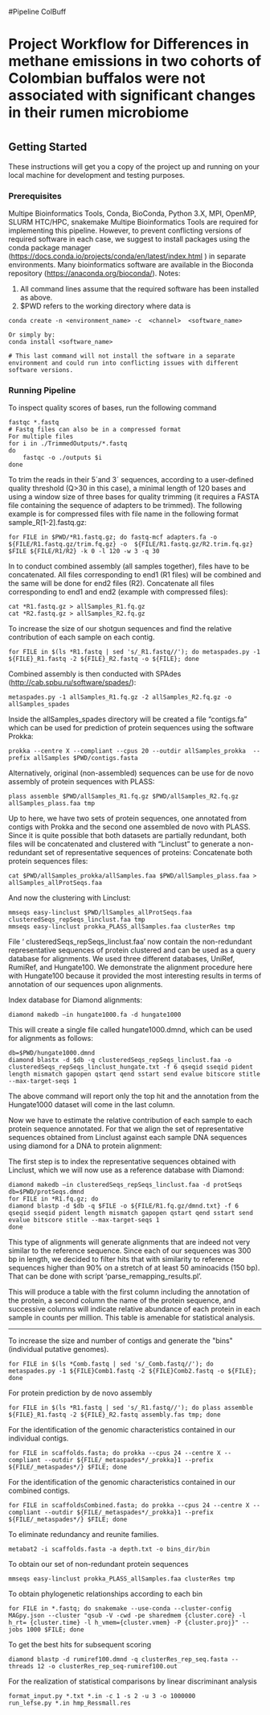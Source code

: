 #Pipeline ColBuff
# Project Workflow for Differences in methane emissions in two cohorts of Colombian buffalos were not associated with significant changes in their rumen microbiome
#

## Getting Started

These instructions will get you a copy of the project up and running on your local machine for development and testing purposes.

### Prerequisites

Multipe Bioinformatics Tools, Conda, BioConda, Python 3.X, MPI, OpenMP, SLURM HTC/HPC, snakemake
Multipe Bioinformatics Tools are required for implementing this pipeline. However, to prevent conflicting versions of required software in each case, we suggest to install packages using the conda package manager (https://docs.conda.io/projects/conda/en/latest/index.html ) in separate environments. Many bioinformatics software are available in the Bioconda repository (https://anaconda.org/bioconda/).
Notes:
1. All command lines assume that the required software has been installed as above.
2. $PWD refers to the working directory where data is

```
conda create -n <environment_name> -c  <channel>  <software_name>
 
Or simply by:
conda install <software_name>

# This last command will not install the software in a separate environment and could run into conflicting issues with different software versions.
```

### Running Pipeline

To inspect quality scores of bases, run the following command

```
fastqc *.fastq
# Fastq files can also be in a compressed format
For multiple files
for i in ./TrimmedOutputs/*.fastq
do
	fastqc -o ./outputs $i 
done
```

To trim the reads in their 5´and 3´ sequences, according to a user-defined quality threshold (Q>30 in this case), a minimal length of 120 bases and using a window size of three bases for quality trimming (it requires a FASTA file containing the sequence of adapters to be trimmed). The following example is for compressed files with file name in the following format sample_R[1-2].fastq.gz:

```
for FILE in $PWD/*R1.fastq.gz; do fastq-mcf adapters.fa -o ${FILE/R1.fastq.gz/trim.fq.gz} -o  ${FILE/R1.fastq.gz/R2.trim.fq.gz} $FILE ${FILE/R1/R2} -k 0 -l 120 -w 3 -q 30
```
In to conduct combined assembly (all samples together), files have to be concatenated. All files corresponding to end1 (R1 files) will be combined and the same will be done for end2 files (R2).
Concatenate all files corresponding to end1 and end2 (example with compressed files):
```
cat *R1.fastq.gz > allSamples_R1.fq.gz
cat *R2.fastq.gz > allSamples_R2.fq.gz
```
To increase the size of our shotgun sequences and find the relative contribution of each sample on each contig.
```
for FILE in $(ls *R1.fastq | sed 's/_R1.fastq//'); do metaspades.py -1 ${FILE}_R1.fastq -2 ${FILE}_R2.fastq -o ${FILE}; done
```
Combined assembly is then conducted with SPAdes (http://cab.spbu.ru/software/spades/):
```
metaspades.py -1 allSamples_R1.fq.gz -2 allSamples_R2.fq.gz -o allSamples_spades
```
Inside the allSamples_spades directory will be created a file “contigs.fa” which can be used for prediction of protein sequences using the software Prokka:
```
prokka --centre X --compliant --cpus 20 --outdir allSamples_prokka  --prefix allSamples $PWD/contigs.fasta
```
Alternatively, original (non-assembled) sequences can be use for de novo assembly of protein sequences with PLASS:
```
plass assemble $PWD/allSamples_R1.fq.gz $PWD/allSamples_R2.fq.gz allSamples_plass.faa tmp
```
Up to here, we have two sets of protein sequences, one annotated from contigs with Prokka and the second one assembled de novo with PLASS.  Since it is quite possible that both datasets are partially redundant, both files will be concatenated and clustered with “Linclust” to generate a non-redundant set of representative sequences of proteins:
Concatenate both protein sequences files:
```
cat $PWD/allSamples_prokka/allSamples.faa $PWD/allSamples_plass.faa > allSamples_allProtSeqs.faa
```
And now the clustering with Linclust:
```
mmseqs easy-linclust $PWD/llSamples_allProtSeqs.faa clusteredSeqs_repSeqs_linclust.faa tmp
mmseqs easy-linclust prokka_PLASS_allSamples.faa clusterRes tmp
```
File ‘ clusteredSeqs_repSeqs_linclust.faa’ now contain the non-redundant representative sequences of protein clustered and can be used as a query database for alignments.
We used three different databases, UniRef, RumiRef, and Hungate100. We demonstrate the alignment procedure here with Hungate100 because it provided the most interesting results in terms of annotation of our sequences upon alignments.

Index database for Diamond alignments:
```
diamond makedb –in hungate1000.fa -d hungate1000
```
This will create a single file called hungate1000.dmnd, which can be used for alignments as follows:
```
db=$PWD/hungate1000.dmnd
diamond blastx -d $db -q clusteredSeqs_repSeqs_linclust.faa -o clusteredSeqs_repSeqs_linclust_hungate.txt -f 6 qseqid sseqid pident length mismatch gapopen qstart qend sstart send evalue bitscore stitle --max-target-seqs 1
```
The above command will report only the top hit and the annotation from the Hungate1000 dataset will come in the last column.

Now we have to estimate the relative contribution of each sample to each protein sequence annotated. For that we align the set of representative sequences obtained from Linclust against each sample DNA sequences using diamond for a DNA to protein alignment:

The first step is to index the representative sequences obtained with Linclust, which we will now use as a reference database with Diamond:
```
diamond makedb –in clusteredSeqs_repSeqs_linclust.faa -d protSeqs
db=$PWD/protSeqs.dmnd
for FILE in *R1.fq.gz; do
diamond blastp -d $db -q $FILE -o ${FILE/R1.fq.gz/dmnd.txt} -f 6 qseqid sseqid pident length mismatch gapopen qstart qend sstart send evalue bitscore stitle --max-target-seqs 1
done
```
This type of alignments will generate alignments that are indeed not very similar to the reference sequence.  Since each of our sequences was 300 bp in length, we decided to filter hits that with similarity to reference sequences higher than 90% on a stretch of at least 50 aminoacids (150 bp). That can be done with script ‘parse_remapping_results.pl’. 

This will produce a table with the first column including the annotation of the protein, a second column the name of the protein sequence, and successive columns will indicate relative abundance of each protein in each sample in counts per million. This table is amenable for statistical analysis.


----------------
To increase the size and number of contigs and generate the "bins" (individual putative genomes).
```
for FILE in $(ls *Comb.fastq | sed 's/_Comb.fastq//'); do metaspades.py -1 ${FILE}Comb1.fastq -2 ${FILE}Comb2.fastq -o ${FILE}; done
```

For protein prediction by de novo assembly
```
for FILE in $(ls *R1.fastq | sed 's/_R1.fastq//'); do plass assemble ${FILE}_R1.fastq -2 ${FILE}_R2.fastq assembly.fas tmp; done
```
For the identification of the genomic characteristics contained in our individual contigs.
```
for FILE in scaffolds.fasta; do prokka --cpus 24 --centre X --compliant --outdir ${FILE/_metaspades*/_prokka}1 --prefix ${FILE/_metaspades*/} $FILE; done
```
For the identification of the genomic characteristics contained in our combined contigs.
```
for FILE in scaffoldsCombined.fasta; do prokka --cpus 24 --centre X --compliant --outdir ${FILE/_metaspades*/_prokka}1 --prefix ${FILE/_metaspades*/} $FILE; done
```
To eliminate redundancy and reunite families.
```
metabat2 -i scaffolds.fasta -a depth.txt -o bins_dir/bin
```
To obtain our set of non-redundant protein sequences
```
mmseqs easy-linclust prokka_PLASS_allSamples.faa clusterRes tmp
```
To obtain phylogenetic relationships according to each bin
```
for FILE in *.fastq; do snakemake --use-conda --cluster-config MAGpy.json --cluster "qsub -V -cwd -pe sharedmem {cluster.core} -l h_rt= {cluster.time} -l h_vmem={cluster.vmem} -P {cluster.proj}" --jobs 1000 $FILE; done
```
To get the best hits for subsequent scoring
```
diamond blastp -d rumiref100.dmnd -q clusterRes_rep_seq.fasta --threads 12 -o clusterRes_rep_seq-rumiref100.out
```
For the realization of statistical comparisons by linear discriminant analysis
```
format_input.py *.txt *.in -c 1 -s 2 -u 3 -o 1000000
run_lefse.py *.in hmp_Ressmall.res
```
